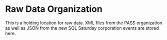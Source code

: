 # Raw Data Organization

This is a holding location for raw data. XML files from the PASS organization as well as JSON from the new SQL Saturday corporation events are stored here.
